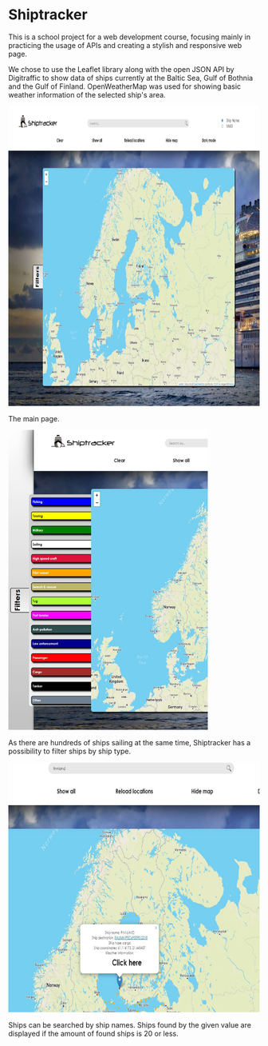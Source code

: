 # Shiptracker

This is a school project for a web development course, focusing mainly in practicing the usage of APIs and creating a stylish and responsive web page.

We chose to use the Leaflet library along with the open JSON API by Digitraffic to show data of ships currently at the Baltic Sea, Gulf of Bothnia and the Gulf of Finland. 
OpenWeatherMap was used for showing basic weather information of the selected ship's area.

  
   

<img src="https://github.com/AOskari/Shiptracker/blob/master/images/shiptracker1.1.JPG?raw=true" width="900" height="600">

The main page.

<img src="https://github.com/AOskari/Shiptracker/blob/master/images/shiptracker1.2.JPG?raw=true" width="400" height="600"> 

As there are hundreds of ships sailing at the same time, Shiptracker has a possibility to filter ships by ship type.


<img src="https://github.com/AOskari/Shiptracker/blob/master/images/shiptracker1.3.JPG?raw=true" width="700" height="500"> 

Ships can be searched by ship names. Ships found by the given value are displayed if the amount of found ships is 20 or less.
